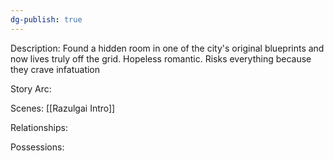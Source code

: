 ```yaml
---
dg-publish: true
---
```

Description:
Found a hidden room in one of the city's original blueprints and now lives truly off the grid. Hopeless romantic. Risks everything because they crave infatuation

Story Arc:

Scenes:
[[Razulgai Intro]]

Relationships:

Possessions: